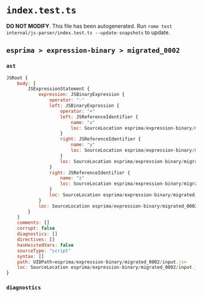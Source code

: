 # `index.test.ts`

**DO NOT MODIFY**. This file has been autogenerated. Run `rome test internal/js-parser/index.test.ts --update-snapshots` to update.

## `esprima > expression-binary > migrated_0002`

### `ast`

```javascript
JSRoot {
	body: [
		JSExpressionStatement {
			expression: JSBinaryExpression {
				operator: "-"
				left: JSBinaryExpression {
					operator: "+"
					left: JSReferenceIdentifier {
						name: "x"
						loc: SourceLocation esprima/expression-binary/migrated_0002/input.js 1:0-1:1 (x)
					}
					right: JSReferenceIdentifier {
						name: "y"
						loc: SourceLocation esprima/expression-binary/migrated_0002/input.js 1:4-1:5 (y)
					}
					loc: SourceLocation esprima/expression-binary/migrated_0002/input.js 1:0-1:5
				}
				right: JSReferenceIdentifier {
					name: "z"
					loc: SourceLocation esprima/expression-binary/migrated_0002/input.js 1:8-1:9 (z)
				}
				loc: SourceLocation esprima/expression-binary/migrated_0002/input.js 1:0-1:9
			}
			loc: SourceLocation esprima/expression-binary/migrated_0002/input.js 1:0-1:9
		}
	]
	comments: []
	corrupt: false
	diagnostics: []
	directives: []
	hasHoistedVars: false
	sourceType: "script"
	syntax: []
	path: UIDPath<esprima/expression-binary/migrated_0002/input.js>
	loc: SourceLocation esprima/expression-binary/migrated_0002/input.js 1:0-2:0
}
```

### `diagnostics`

```

```
